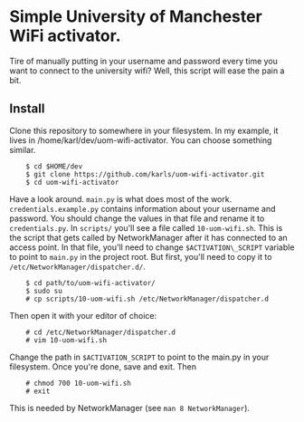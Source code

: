 # Simple University of Manchester WiFi activator.

Tire of manually putting in your username and password every time you want to
connect to the university wifi? Well, this script will ease the pain a bit.

## Install

Clone this repository to somewhere in your filesystem. In my example, it lives in
/home/karl/dev/uom-wifi-activator. You can choose something similar.

```
	$ cd $HOME/dev
	$ git clone https://github.com/karls/uom-wifi-activator.git
	$ cd uom-wifi-activator
```

Have a look around. `main.py` is what does most of the work.
`credentials.example.py` contains information about your username and password.
You should change the values in that file and rename it to `credentials.py`.
In `scripts/` you'll see a file called `10-uom-wifi.sh`. This is the script that
gets called by NetworkManager after it has connected to an access point. In that
file, you'll need to change `$ACTIVATION\_SCRIPT` variable to point to `main.py`
in the project root. But first, you'll need to copy it to
`/etc/NetworkManager/dispatcher.d/`.

```
	$ cd path/to/uom-wifi-activator/
	$ sudo su
	# cp scripts/10-uom-wifi.sh /etc/NetworkManager/dispatcher.d
```

Then open it with your editor of choice:

```
	# cd /etc/NetworkManager/dispatcher.d
	# vim 10-uom-wifi.sh
```

Change the path in `$ACTIVATION_SCRIPT` to point to the main.py in your filesystem.
Once you're done, save and exit. Then

```
	# chmod 700 10-uom-wifi.sh
	# exit
```

This is needed by NetworkManager (see `man 8 NetworkManager`).
